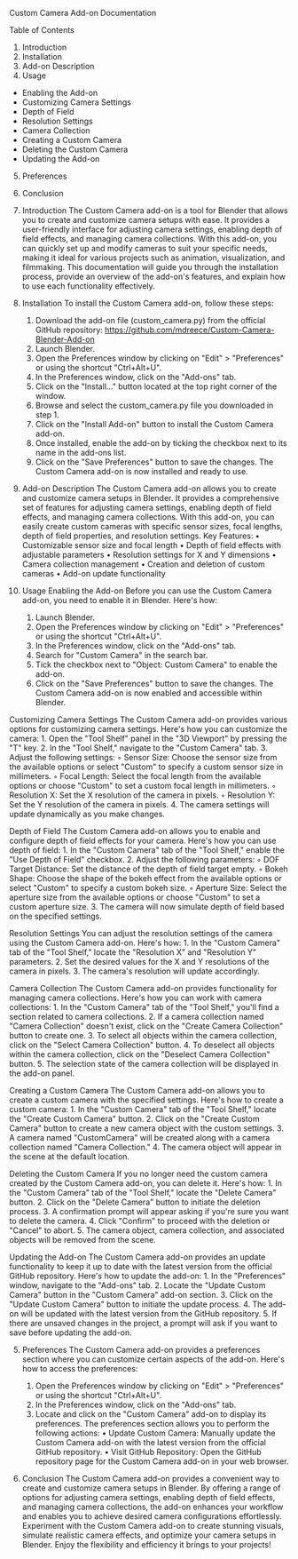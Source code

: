 Custom Camera Add-on Documentation

Table of Contents
1. Introduction
2. Installation
3. Add-on Description
4. Usage
 - Enabling the Add-on
 - Customizing Camera Settings
 - Depth of Field
 - Resolution Settings
 - Camera Collection
 - Creating a Custom Camera
 - Deleting the Custom Camera
 - Updating the Add-on
5. Preferences
6. Conclusion
	
1. Introduction
The Custom Camera add-on is a tool for Blender that allows you to create and customize camera setups with ease. It provides a user-friendly interface for adjusting camera settings, enabling depth of field effects, and managing camera collections. With this add-on, you can quickly set up and modify cameras to suit your specific needs, making it ideal for various projects such as animation, visualization, and filmmaking.
This documentation will guide you through the installation process, provide an overview of the add-on's features, and explain how to use each functionality effectively.

2. Installation
To install the Custom Camera add-on, follow these steps:
    1. Download the add-on file (custom_camera.py) from the official GitHub repository: https://github.com/mdreece/Custom-Camera-Blender-Add-on
    2. Launch Blender.
    3. Open the Preferences window by clicking on "Edit" > "Preferences" or using the shortcut "Ctrl+Alt+U".
    4. In the Preferences window, click on the "Add-ons" tab.
    5. Click on the "Install..." button located at the top right corner of the window.
    6. Browse and select the custom_camera.py file you downloaded in step 1.
    7. Click on the "Install Add-on" button to install the Custom Camera add-on.
    8. Once installed, enable the add-on by ticking the checkbox next to its name in the add-ons list.
    9. Click on the "Save Preferences" button to save the changes.
The Custom Camera add-on is now installed and ready to use.

3. Add-on Description
The Custom Camera add-on allows you to create and customize camera setups in Blender. It provides a comprehensive set of features for adjusting camera settings, enabling depth of field effects, and managing camera collections. With this add-on, you can easily create custom cameras with specific sensor sizes, focal lengths, depth of field properties, and resolution settings.
Key Features:
    • Customizable sensor size and focal length
    • Depth of field effects with adjustable parameters
    • Resolution settings for X and Y dimensions
    • Camera collection management
    • Creation and deletion of custom cameras
    • Add-on update functionality

4. Usage
Enabling the Add-on
Before you can use the Custom Camera add-on, you need to enable it in Blender. Here's how:
    1. Launch Blender.
    2. Open the Preferences window by clicking on "Edit" > "Preferences" or using the shortcut "Ctrl+Alt+U".
    3. In the Preferences window, click on the "Add-ons" tab.
    4. Search for "Custom Camera" in the search bar.
    5. Tick the checkbox next to "Object: Custom Camera" to enable the add-on.
    6. Click on the "Save Preferences" button to save the changes.
The Custom Camera add-on is now enabled and accessible within Blender.

Customizing Camera Settings
The Custom Camera add-on provides various options for customizing camera settings. Here's how you can customize the camera:
    1. Open the "Tool Shelf" panel in the "3D Viewport" by pressing the "T" key.
    2. In the "Tool Shelf," navigate to the "Custom Camera" tab.
    3. Adjust the following settings:
        ◦ Sensor Size: Choose the sensor size from the available options or select "Custom" to specify a custom sensor size in millimeters.
        ◦ Focal Length: Select the focal length from the available options or choose "Custom" to set a custom focal length in millimeters.
        ◦ Resolution X: Set the X resolution of the camera in pixels.
        ◦ Resolution Y: Set the Y resolution of the camera in pixels.
    4. The camera settings will update dynamically as you make changes.

Depth of Field
The Custom Camera add-on allows you to enable and configure depth of field effects for your camera. Here's how you can use depth of field:
    1. In the "Custom Camera" tab of the "Tool Shelf," enable the "Use Depth of Field" checkbox.
    2. Adjust the following parameters:
        ◦ DOF Target Distance: Set the distance of the depth of field target empty.
        ◦ Bokeh Shape: Choose the shape of the bokeh effect from the available options or select "Custom" to specify a custom bokeh size.
        ◦ Aperture Size: Select the aperture size from the available options or choose "Custom" to set a custom aperture size.
    3. The camera will now simulate depth of field based on the specified settings.

Resolution Settings
You can adjust the resolution settings of the camera using the Custom Camera add-on. Here's how:
    1. In the "Custom Camera" tab of the "Tool Shelf," locate the "Resolution X" and "Resolution Y" parameters.
    2. Set the desired values for the X and Y resolutions of the camera in pixels.
    3. The camera's resolution will update accordingly.

Camera Collection
The Custom Camera add-on provides functionality for managing camera collections. Here's how you can work with camera collections:
    1. In the "Custom Camera" tab of the "Tool Shelf," you'll find a section related to camera collections.
    2. If a camera collection named "Camera Collection" doesn't exist, click on the "Create Camera Collection" button to create one.
    3. To select all objects within the camera collection, click on the "Select Camera Collection" button.
    4. To deselect all objects within the camera collection, click on the "Deselect Camera Collection" button.
    5. The selection state of the camera collection will be displayed in the add-on panel.

Creating a Custom Camera
The Custom Camera add-on allows you to create a custom camera with the specified settings. Here's how to create a custom camera:
    1. In the "Custom Camera" tab of the "Tool Shelf," locate the "Create Custom Camera" button.
    2. Click on the "Create Custom Camera" button to create a new camera object with the custom settings.
    3. A camera named "CustomCamera" will be created along with a camera collection named "Camera Collection."
    4. The camera object will appear in the scene at the default location.

Deleting the Custom Camera
If you no longer need the custom camera created by the Custom Camera add-on, you can delete it. Here's how:
    1. In the "Custom Camera" tab of the "Tool Shelf," locate the "Delete Camera" button.
    2. Click on the "Delete Camera" button to initiate the deletion process.
    3. A confirmation prompt will appear asking if you're sure you want to delete the camera.
    4. Click "Confirm" to proceed with the deletion or "Cancel" to abort.
    5. The camera object, camera collection, and associated objects will be removed from the scene.

Updating the Add-on
The Custom Camera add-on provides an update functionality to keep it up to date with the latest version from the official GitHub repository. Here's how to update the add-on:
    1. In the "Preferences" window, navigate to the "Add-ons" tab.
    2. Locate the "Update Custom Camera" button in the "Custom Camera" add-on section.
    3. Click on the "Update Custom Camera" button to initiate the update process.
    4. The add-on will be updated with the latest version from the GitHub repository.
    5. If there are unsaved changes in the project, a prompt will ask if you want to save before updating the add-on.

5. Preferences
The Custom Camera add-on provides a preferences section where you can customize certain aspects of the add-on. Here's how to access the preferences:
    1. Open the Preferences window by clicking on "Edit" > "Preferences" or using the shortcut "Ctrl+Alt+U".
    2. In the Preferences window, click on the "Add-ons" tab.
    3. Locate and click on the "Custom Camera" add-on to display its preferences.
The preferences section allows you to perform the following actions:
    • Update Custom Camera: Manually update the Custom Camera add-on with the latest version from the official GitHub repository.
    • Visit GitHub Repository: Open the GitHub repository page for the Custom Camera add-on in your web browser.

6. Conclusion
The Custom Camera add-on provides a convenient way to create and customize camera setups in Blender. By offering a range of options for adjusting camera settings, enabling depth of field effects, and managing camera collections, the add-on enhances your workflow and enables you to achieve desired camera configurations effortlessly.
Experiment with the Custom Camera add-on to create stunning visuals, simulate realistic camera effects, and optimize your camera setups in Blender. Enjoy the flexibility and efficiency it brings to your projects!
